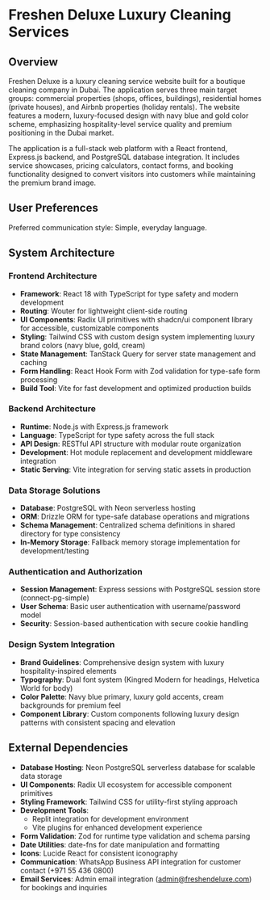 # Freshen Deluxe Luxury Cleaning Services

## Overview

Freshen Deluxe is a luxury cleaning service website built for a boutique cleaning company in Dubai. The application serves three main target groups: commercial properties (shops, offices, buildings), residential homes (private houses), and Airbnb properties (holiday rentals). The website features a modern, luxury-focused design with navy blue and gold color scheme, emphasizing hospitality-level service quality and premium positioning in the Dubai market.

The application is a full-stack web platform with a React frontend, Express.js backend, and PostgreSQL database integration. It includes service showcases, pricing calculators, contact forms, and booking functionality designed to convert visitors into customers while maintaining the premium brand image.

## User Preferences

Preferred communication style: Simple, everyday language.

## System Architecture

### Frontend Architecture
- **Framework**: React 18 with TypeScript for type safety and modern development
- **Routing**: Wouter for lightweight client-side routing
- **UI Components**: Radix UI primitives with shadcn/ui component library for accessible, customizable components
- **Styling**: Tailwind CSS with custom design system implementing luxury brand colors (navy blue, gold, cream)
- **State Management**: TanStack Query for server state management and caching
- **Form Handling**: React Hook Form with Zod validation for type-safe form processing
- **Build Tool**: Vite for fast development and optimized production builds

### Backend Architecture
- **Runtime**: Node.js with Express.js framework
- **Language**: TypeScript for type safety across the full stack
- **API Design**: RESTful API structure with modular route organization
- **Development**: Hot module replacement and development middleware integration
- **Static Serving**: Vite integration for serving static assets in production

### Data Storage Solutions
- **Database**: PostgreSQL with Neon serverless hosting
- **ORM**: Drizzle ORM for type-safe database operations and migrations
- **Schema Management**: Centralized schema definitions in shared directory for type consistency
- **In-Memory Storage**: Fallback memory storage implementation for development/testing

### Authentication and Authorization
- **Session Management**: Express sessions with PostgreSQL session store (connect-pg-simple)
- **User Schema**: Basic user authentication with username/password model
- **Security**: Session-based authentication with secure cookie handling

### Design System Integration
- **Brand Guidelines**: Comprehensive design system with luxury hospitality-inspired elements
- **Typography**: Dual font system (Kingred Modern for headings, Helvetica World for body)
- **Color Palette**: Navy blue primary, luxury gold accents, cream backgrounds for premium feel
- **Component Library**: Custom components following luxury design patterns with consistent spacing and elevation

## External Dependencies

- **Database Hosting**: Neon PostgreSQL serverless database for scalable data storage
- **UI Components**: Radix UI ecosystem for accessible component primitives
- **Styling Framework**: Tailwind CSS for utility-first styling approach
- **Development Tools**: 
  - Replit integration for development environment
  - Vite plugins for enhanced development experience
- **Form Validation**: Zod for runtime type validation and schema parsing
- **Date Utilities**: date-fns for date manipulation and formatting
- **Icons**: Lucide React for consistent iconography
- **Communication**: WhatsApp Business API integration for customer contact (+971 55 436 0800)
- **Email Services**: Admin email integration (admin@freshendeluxe.com) for bookings and inquiries